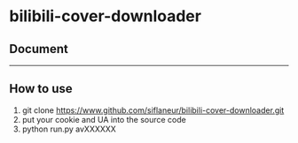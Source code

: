 # bilibili-cover-downloader
## Document

---
## How to use

1. git clone https://www.github.com/siflaneur/bilibili-cover-downloader.git
2. put your cookie and UA into the source code
3. python run.py avXXXXXX
